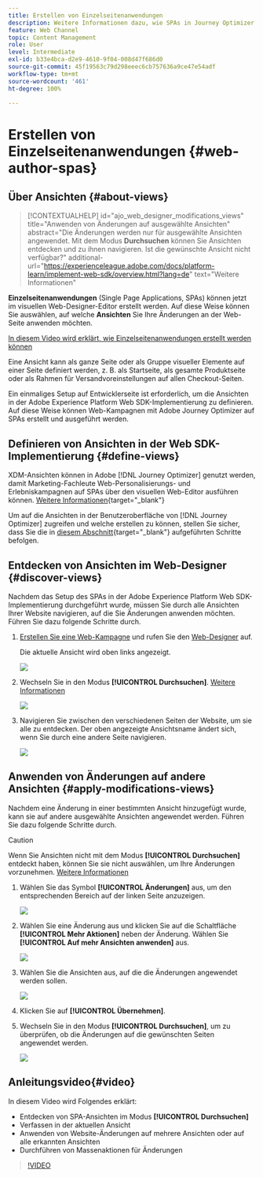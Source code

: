 ```yaml
---
title: Erstellen von Einzelseitenanwendungen
description: Weitere Informationen dazu, wie SPAs in Journey Optimizer erstellt und Änderungen an verschiedenen Ansichten vorgenommen werden können.
feature: Web Channel
topic: Content Management
role: User
level: Intermediate
exl-id: b33e4bca-d2e9-4610-9f04-008d47f686d0
source-git-commit: 45f19563c79d298eeec6cb757636a9ce47e54adf
workflow-type: tm+mt
source-wordcount: '461'
ht-degree: 100%

---
```


# Erstellen von Einzelseitenanwendungen {#web-author-spas}

## Über Ansichten {#about-views}

>[!CONTEXTUALHELP]
>id="ajo_web_designer_modifications_views"
>title="Anwenden von Änderungen auf ausgewählte Ansichten"
>abstract="Die Änderungen werden nur für ausgewählte Ansichten angewendet. Mit dem Modus **Durchsuchen** können Sie Ansichten entdecken und zu ihnen navigieren. Ist die gewünschte Ansicht nicht verfügbar?"
>additional-url="https://experienceleague.adobe.com/docs/platform-learn/implement-web-sdk/overview.html?lang=de" text="Weitere Informationen"

**Einzelseitenanwendungen** (Single Page Applications, SPAs) können jetzt im visuellen Web-Designer-Editor erstellt werden. Auf diese Weise können Sie auswählen, auf welche **Ansichten** Sie Ihre Änderungen an der Web-Seite anwenden möchten.

[In diesem Video wird erklärt, wie Einzelseitenanwendungen erstellt werden können](#video)

Eine Ansicht kann als ganze Seite oder als Gruppe visueller Elemente auf einer Seite definiert werden, z. B. als Startseite, als gesamte Produktseite oder als Rahmen für Versandvoreinstellungen auf allen Checkout-Seiten.

Ein einmaliges Setup auf Entwicklerseite ist erforderlich, um die Ansichten in der Adobe Experience Platform Web SDK-Implementierung zu definieren. Auf diese Weise können Web-Kampagnen mit Adobe Journey Optimizer auf SPAs erstellt und ausgeführt werden.

## Definieren von Ansichten in der Web SDK-Implementierung {#define-views}

XDM-Ansichten können in Adobe [!DNL Journey Optimizer] genutzt werden, damit Marketing-Fachleute Web-Personalisierungs- und Erlebniskampagnen auf SPAs über den visuellen Web-Editor ausführen können. [Weitere Informationen](https://experienceleague.adobe.com/docs/experience-platform/edge/personalization/ajo/web-spa-implementation.html?lang=de){target="_blank"}

Um auf die Ansichten in der Benutzeroberfläche von [!DNL Journey Optimizer] zugreifen und welche erstellen zu können, stellen Sie sicher, dass Sie die in [diesem Abschnitt](https://experienceleague.adobe.com/docs/experience-platform/edge/personalization/ajo/web-spa-implementation.html?lang=de#implement-xdm-views){target="_blank"} aufgeführten Schritte befolgen.

## Entdecken von Ansichten im Web-Designer {#discover-views}

Nachdem das Setup des SPAs in der Adobe Experience Platform Web SDK-Implementierung durchgeführt wurde, müssen Sie durch alle Ansichten Ihrer Website navigieren, auf die Sie Änderungen anwenden möchten. Führen Sie dazu folgende Schritte durch.

1. [Erstellen Sie eine Web-Kampagne](create-web.md) und rufen Sie den [Web-Designer](edit-web-content.md) auf.

   Die aktuelle Ansicht wird oben links angezeigt.

   ![](assets/web-designer-view-home.png)

1. Wechseln Sie in den Modus **[!UICONTROL Durchsuchen]**. [Weitere Informationen](../web/edit-web-content.md#browse-mode)

   ![](assets/web-designer-view-browse.png)

1. Navigieren Sie zwischen den verschiedenen Seiten der Website, um sie alle zu entdecken. Der oben angezeigte Ansichtsname ändert sich, wenn Sie durch eine andere Seite navigieren.

   ![](assets/web-designer-other-view.png)

## Anwenden von Änderungen auf andere Ansichten {#apply-modifications-views}

Nachdem eine Änderung in einer bestimmten Ansicht hinzugefügt wurde, kann sie auf andere ausgewählte Ansichten angewendet werden. Führen Sie dazu folgende Schritte durch.

>[!CAUTION]
>
>Wenn Sie Ansichten nicht mit dem Modus **[!UICONTROL Durchsuchen]** entdeckt haben, können Sie sie nicht auswählen, um Ihre Änderungen vorzunehmen. [Weitere Informationen](#discover-views)

1. Wählen Sie das Symbol **[!UICONTROL Änderungen]** aus, um den entsprechenden Bereich auf der linken Seite anzuzeigen.

   ![](assets/web-designer-view-modifications-pane.png)

1. Wählen Sie eine Änderung aus und klicken Sie auf die Schaltfläche **[!UICONTROL Mehr Aktionen]** neben der Änderung. Wählen Sie **[!UICONTROL Auf mehr Ansichten anwenden]** aus.

   ![](assets/web-designer-modifications-more-actions.png)

1. Wählen Sie die Ansichten aus, auf die die Änderungen angewendet werden sollen.

   ![](assets/web-designer-modifications-apply-to.png)

1. Klicken Sie auf **[!UICONTROL Übernehmen]**.

1. Wechseln Sie in den Modus **[!UICONTROL Durchsuchen]**, um zu überprüfen, ob die Änderungen auf die gewünschten Seiten angewendet werden.

   ![](assets/web-designer-modifications-applied-view.png)

## Anleitungsvideo{#video}

In diesem Video wird Folgendes erklärt:

* Entdecken von SPA-Ansichten im Modus **[!UICONTROL Durchsuchen]**
* Verfassen in der aktuellen Ansicht
* Anwenden von Website-Änderungen auf mehrere Ansichten oder auf alle erkannten Ansichten
* Durchführen von Massenaktionen für Änderungen

>[!VIDEO](https://video.tv.adobe.com/v/3424536/?quality=12&learn=on)
